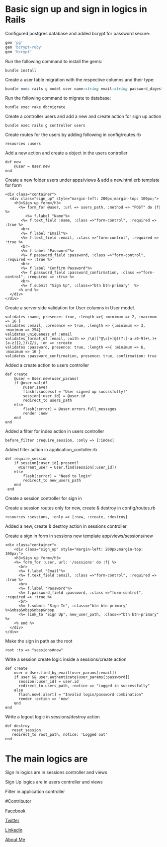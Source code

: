 # Basic sign up and sign in logics in Rails
Configured postgres database and added bcrypt for password secure:

```ruby
gem 'pg'
gem 'bcrypt-ruby'
gem 'bcrypt'
```
Run the following command to install the gems:

```
bundle install
```

Create a user table migration with the respective columns and their type:

```ruby
bundle exec rails g model user name:string email:string password_digest:string auth_token:string
```

Run the following command to migrate to database:

```
bundle exec rake db:migrate
```

Create a controller users and add a new and create action for sign up action

```
bundle exec rails g controller users
```

Create routes for the users by adding following in config/routes.rb

```
resources :users
```

Add a new action and create a object in the users controller

```
def new
	@user = User.new
end
```

Create a new folder users under apps/views & add a new.html.erb template for form

```
<div class="container">
  <div class="sign_up" style="margin-left: 200px;margin-top: 100px;">
    <h3>Sign up form</h3>
      <%= form_for @user, :url => users_path, :method => "POST" do |f| %>
	     <%= f.label "Name"%>
       <%= f.text_field :name, :class =>"form-control", :required => :true %>
       <br>
       <%= f.label "Email"%>
       <%= f.text_field :email, :class =>"form-control", :required => :true %>
       <br>
       <%= f.label "Password"%>
       <%= f.password_field :password, :class =>"form-control", :required => :true %>
       <br>
       <%= f.label "Confirm Password"%>
       <%= f.password_field :password_confirmation, :class =>"form-control", :required => :true %>
       <br>
       <%= f.submit "Sign Up", :class=>"btn btn-primary"  %>
      <% end %>
  </div>
</div>
```

Create a server side validation for User columns in User model.

```
validates :name, presence: true, :length =>{ :minimum => 2, :maximum => 16 }
validates :email, :presence => true, :length => {:minimum => 3, :maximum => 254}
validates_uniqueness_of :email
validates_format_of :email, :with => /\A([^@\s]+)@((?:[-a-z0-9]+\.)+[a-z]{2,})\Z/i, :on => :create
validates :password, presence: true, :length =>{ :minimum => 6, :maximum => 16 }
validates :password_confirmation, presence: true, confirmation: true
```

Added a create action to users controller

```
def create
	@user = User.new(user_params)
	if @user.valid?
		@user.save!
		flash[:success] = "User signed up succssfully!"
		session[:user_id] = @user.id
		redirect_to users_path
	else
		flash[:error] = @user.errors.full_messages
		render :new
	end
end
```

Added a filter for index action in users controller

```
before_filter :require_session, :only => [:index]
```
Added filter action in application_contoller.rb
```
def require_session
  	if session[:user_id].present?
  	  @current_user = User.find(session[:user_id])
  	else
  		flash[:error] = "Need to login"
  		redirect_to new_users_path
  	end
 end
```

Create a session controller for sign in

Create a session routes only for new, create & destroy in config/routes.rb

```
resources :sessions, :only => [:new, :create, :destroy]
```

Added a new, create & destroy action in sessions controller

Create a sign in form in sessions new template app/views/sessions/new

```
<div class="container">
	<div class="sign_up" style="margin-left: 200px;margin-top: 100px;">
    <h3>Sign up form</h3>
    <%= form_for :user, url: '/sessions' do |f| %>
      <br>
      <%= f.label "Email"%>
      <%= f.text_field :email, :class =>"form-control", :required => :true %>
      <br>
      <%= f.label "Password"%>
      <%= f.password_field :password, :class =>"form-control", :required => :true %>
      <br>
      <%= f.submit "Sign In", :class=>"btn btn-primary"  %>&nbsp&nbsp&nbsp&nbsp
      <%= link_to "Sign Up", new_user_path, :class=>"btn btn-primary"  %>
    <% end %>
  </div>
</div>
```

Make the sign in path as the root

```
root :to => "sessions#new"
```

Write a session create logic inside a sessions/create action

```
def create
    user = User.find_by_email(user_params[:email])
  	if user && user.authenticate(user_params[:password])
      session[:user_id] = user.id
      redirect_to users_path, :notice => "Logged in successfully"
    else
      flash.now[:alert] = "Invalid login/password combination"
      render :action => 'new'
    end
end
```

Write a logout logic in sessions/destroy action

```
def destroy
   reset_session
   redirect_to root_path, notice: 'Logged out'
end
```

# The main logics are 
Sign In logics are in sessions controller and views

Sign Up logics are in users controller and views

Filter in application controller

#Contributor

[Facebook][1]

[Twitter][2]

[Linkedin][3]

[About Me][4]

[1]: https://www.facebook.com/anjan.gowdamandya
[2]: https://twitter.com/aknagaraja
[3]: https://in.linkedin.com/in/anjankumar-h-n-882166b8
[4]: https://about.me/AnjanGowda